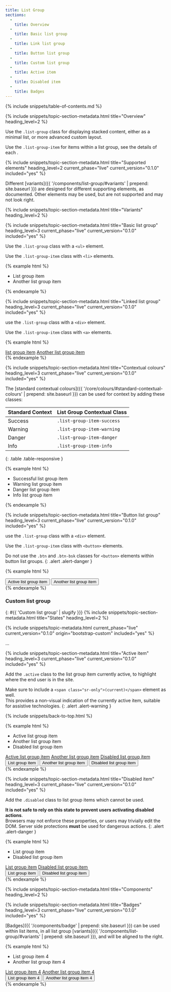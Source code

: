 ```yaml
---
title: List Group
sections:
  -
    title: Overview
  -
    title: Basic list group
  -
    title: Link list group
  -
    title: Button list group
  -
    title: Custom list group
  -
    title: Active item
  -
    title: Disabled item
  -
    title: Badges
---
```


{% include snippets/table-of-contents.md %}

{% include snippets/topic-section-metadata.html
  title="Overview"
  heading_level=2
%}

Use the `.list-group` class for displaying stacked content, either as a minimal list, or more advanced custom layout.

Use the `.list-group-item` for items within a list group, see the details of each .

{% include snippets/topic-section-metadata.html
  title="Supported elements"
  heading_level=2
  current_phase="live"
  current_version="0.1.0"
  included="yes"
%}

Different [variants]({{ '/components/list-group/#variants' | prepend: site.baseurl }}) are designed for different
supporting elements, as documented. Other elements may be used, but are not supported and may not look right.

{% include snippets/topic-section-metadata.html
  title="Variants"
  heading_level=2
%}

{% include snippets/topic-section-metadata.html
  title="Basic list group"
  heading_level=3
  current_phase="live"
  current_version="0.1.0"
  included="yes"
%}

Use the `.list-group` class with a <code>&lt;ul&gt;</code> element.

Use the `.list-group-item` class with <code>&lt;li&gt;</code> elements.

{% example html %}
<ul class="list-group">
  <li class="list-group-item">List group item</li>
  <li class="list-group-item">Another list group item</li>
</ul>
{% endexample %}

{% include snippets/topic-section-metadata.html
  title="Linked list group"
  heading_level=3
  current_phase="live"
  current_version="0.1.0"
  included="yes"
%}

use the `.list-group` class with a <code>&lt;div&gt;</code> element.

Use the `.list-group-item` class with <code>&lt;a&gt;</code> elements.

{% example html %}
<div class="list-group">
  <a href="#" class="list-group-item">list group item</a>
  <a href="#" class="list-group-item">Another list group item</a>
</div>
{% endexample %}

{% include snippets/topic-section-metadata.html
  title="Contextual colours"
  heading_level=3
  current_phase="live"
  current_version="0.1.0"
  included="yes"
%}

The [standard contextual colours]({{ '/core/colours/#standard-contextual-colours' | prepend: site.baseurl }}) can be
used for context by adding these classes:

| Standard Context | List Group Contextual Class |
| ---------------- | --------------------------- |
| Success          | `.list-group-item-success`  |
| Warning          | `.list-group-item-warning`  |
| Danger           | `.list-group-item-danger`   |
| Info             | `.list-group-item-info`     |
{: .table .table-responsive }

{% example html %}
<ul class="list-group">
  <li class="list-group-item list-group-item-success">Successful list group item</li>
  <li class="list-group-item list-group-item-warning">Warning list group item</li>
  <li class="list-group-item list-group-item-danger">Danger list group item</li>
  <li class="list-group-item list-group-item-info">Info list group item</li>
</ul>
{% endexample %}

{% include snippets/topic-section-metadata.html
  title="Button list group"
  heading_level=3
  current_phase="live"
  current_version="0.1.0"
  included="yes"
%}

use the `.list-group` class with a <code>&lt;div&gt;</code> element.

Use the `.list-group-item` class with <code>&lt;button&gt;</code> elements.

Do not use the `.btn` and `.btn-bsk` classes for <code>&lt;button&gt;</code> elements within button list groups.
{: .alert .alert-danger }

{% example html %}
<div class="list-group">
  <button type="button" class="list-group-item">Active list group item</button>
  <button type="button" class="list-group-item">Another list group item</button>
</div>
{% endexample %}

### Custom list group
{: #{{ 'Custom list group' | slugify }}}
{% include snippets/topic-section-metadata.html
  title="States"
  heading_level=2
%}

{% include snippets/topic-metadata.html current_phase="live" current_version="0.1.0" origin="bootstrap-custom" included="yes" %}

...

{% include snippets/topic-section-metadata.html
  title="Active item"
  heading_level=3
  current_phase="live"
  current_version="0.1.0"
  included="yes"
%}

Add the `.active` class to the list group item currently active, to highlight where the end user is in the site.

Make sure to include a `<span class="sr-only">(current)</span>` element as well. <br />
This provides a non-visual indication of the currently active item, suitable for assistive technologies.
{: .alert .alert-warning }

{% include snippets/back-to-top.html %}

{% example html %}
<!-- Basic list group -->
<ul class="list-group">
  <li class="list-group-item active">Active list group item</li>
  <li class="list-group-item">Another list group item</li>
  <li class="list-group-item disabled">Disabled list group item</li>
</ul>

<!-- Link list group -->
<div class="list-group">
  <a href="#" class="list-group-item active">Active list group item</a>
  <a href="#" class="list-group-item">Another list group item</a>
  <a href="#" class="list-group-item disabled">Disabled list group item</a>
</div>

<!-- Button list group -->
<div class="list-group">
  <button type="button" class="list-group-item active">List group item</button>
  <button type="button" class="list-group-item">Another list group item</button>
  <button type="button" class="list-group-item disabled">Disabled list group item</button>
</div>
{% endexample %}

{% include snippets/topic-section-metadata.html
  title="Disabled item"
  heading_level=3
  current_phase="live"
  current_version="0.1.0"
  included="yes"
%}

Add the `.disabled` class to list group items which cannot be used.

**It is not safe to rely on this state to prevent users activating disabled actions**. <br>
Browsers may not enforce these properties, or users may trivially edit the DOM. Server side protections **must**
be used for dangerous actions.
{: .alert .alert-danger }

{% example html %}
<!-- Basic list group -->
<ul class="list-group">
  <li class="list-group-item">List group item</li>
  <li class="list-group-item disabled">Disabled list group item</li>
</ul>

<!-- Link list group -->
<div class="list-group">
  <a href="#" class="list-group-item">List group item</a>
  <a href="#" class="list-group-item disabled">Disabled list group item</a>
</div>

<!-- Button list group -->
<div class="list-group">
  <button type="button" class="list-group-item">List group item</button>
  <button type="button" class="list-group-item disabled">Disabled list group item</button>
</div>
{% endexample %}

{% include snippets/topic-section-metadata.html
  title="Components"
  heading_level=2
%}

{% include snippets/topic-section-metadata.html
  title="Badges"
  heading_level=3
  current_phase="live"
  current_version="0.1.0"
  included="yes"
%}

[Badges]({{ '/components/badge' | prepend: site.baseurl }}) can be used within list items, in all list group
[variants]({{ '/components/list-group/#variants' | prepend: site.baseurl }}), and will be aligned to the right.

{% example html %}
<!-- Basic list group -->
<ul class="list-group">
  <li class="list-group-item">List group item <span class="badge">4</span></li>
  <li class="list-group-item">Another list group item <span class="badge">4</span></li>
</ul>

<!-- Link list group -->
<div class="list-group">
  <a href="#" class="list-group-item">List group item <span class="badge">4</span></a>
  <a href="#" class="list-group-item">Another list group item <span class="badge">4</span></a>
</div>

<!-- Button list group -->
<div class="list-group">
  <button type="button" class="list-group-item">List group item <span class="badge">4</span></button>
  <button type="button" class="list-group-item">Another list group item <span class="badge">4</span></button>
</div>
{% endexample %}
